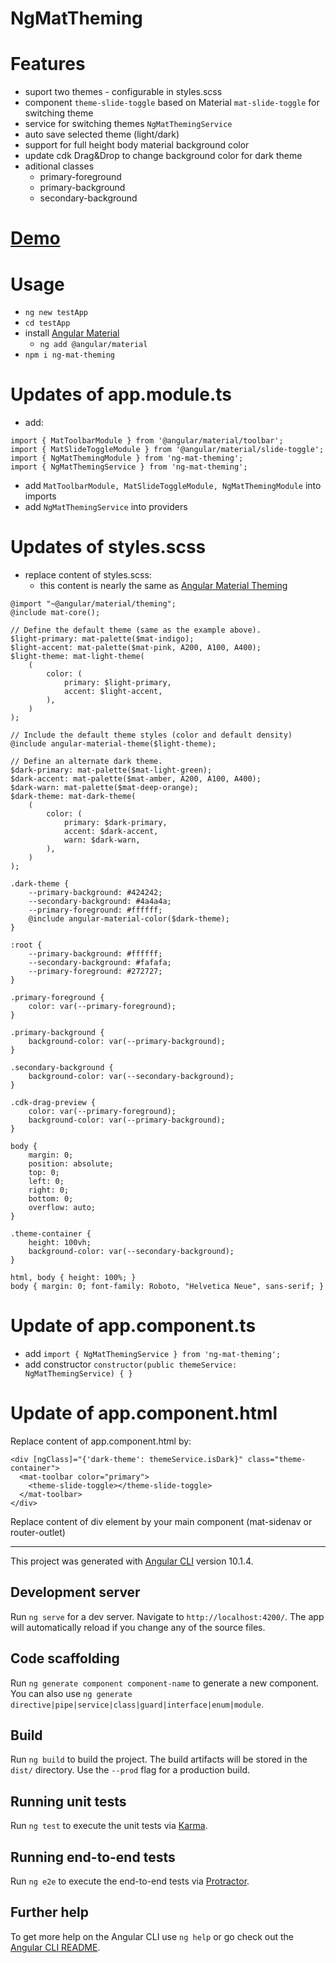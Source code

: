 # NgMatTheming

# Features
- suport two themes - configurable in styles.scss
- component `theme-slide-toggle` based on Material `mat-slide-toggle` for switching theme
- service for switching themes `NgMatThemingService`
- auto save selected theme (light/dark)
- support for full height body material background color
- update cdk Drag&Drop to change background color for dark theme
- aditional classes
    - primary-foreground
    - primary-background
    - secondary-background

# [Demo](https://b-mi.github.io/ngMatTheming/)
# Usage

- `ng new testApp`
- `cd testApp`
- install [Angular Material](https://material.angular.io/guide/getting-started)
    - `ng add @angular/material`
- `npm i ng-mat-theming`

# Updates of app.module.ts
- add:
```
import { MatToolbarModule } from '@angular/material/toolbar';
import { MatSlideToggleModule } from '@angular/material/slide-toggle';
import { NgMatThemingModule } from 'ng-mat-theming';
import { NgMatThemingService } from 'ng-mat-theming';
```
- add `MatToolbarModule, MatSlideToggleModule, NgMatThemingModule` into imports
- add `NgMatThemingService` into providers

# Updates of styles.scss
- replace content of styles.scss:
    - this content is nearly the same as [Angular Material Theming](https://material.angular.io/guide/theming#multiple-themes)
```
@import "~@angular/material/theming";
@include mat-core();

// Define the default theme (same as the example above).
$light-primary: mat-palette($mat-indigo);
$light-accent: mat-palette($mat-pink, A200, A100, A400);
$light-theme: mat-light-theme(
    (
        color: (
            primary: $light-primary,
            accent: $light-accent,
        ),
    )
);

// Include the default theme styles (color and default density)
@include angular-material-theme($light-theme);

// Define an alternate dark theme.
$dark-primary: mat-palette($mat-light-green);
$dark-accent: mat-palette($mat-amber, A200, A100, A400);
$dark-warn: mat-palette($mat-deep-orange);
$dark-theme: mat-dark-theme(
    (
        color: (
            primary: $dark-primary,
            accent: $dark-accent,
            warn: $dark-warn,
        ),
    )
);

.dark-theme {
    --primary-background: #424242;
    --secondary-background: #4a4a4a;
    --primary-foreground: #ffffff;
    @include angular-material-color($dark-theme);
}

:root {
    --primary-background: #ffffff;
    --secondary-background: #fafafa;
    --primary-foreground: #272727;
}

.primary-foreground {
    color: var(--primary-foreground);
}

.primary-background {
    background-color: var(--primary-background);
}

.secondary-background {
    background-color: var(--secondary-background);
}

.cdk-drag-preview {
    color: var(--primary-foreground);
    background-color: var(--primary-background);
}

body {
    margin: 0;
    position: absolute;
    top: 0;
    left: 0;
    right: 0;
    bottom: 0;
    overflow: auto;
}

.theme-container {
    height: 100vh;
    background-color: var(--secondary-background);
}

html, body { height: 100%; }
body { margin: 0; font-family: Roboto, "Helvetica Neue", sans-serif; }
```

# Update of app.component.ts
- add `import { NgMatThemingService } from 'ng-mat-theming';`
- add constructor `constructor(public themeService: NgMatThemingService) { }`

# Update of app.component.html
Replace content of app.component.html by:
```
<div [ngClass]="{'dark-theme': themeService.isDark}" class="theme-container">
  <mat-toolbar color="primary">
    <theme-slide-toggle></theme-slide-toggle>
  </mat-toolbar>
</div>
```

Replace content of div element by your main component (mat-sidenav or  router-outlet)

------------------


This project was generated with [Angular CLI](https://github.com/angular/angular-cli) version 10.1.4.

## Development server

Run `ng serve` for a dev server. Navigate to `http://localhost:4200/`. The app will automatically reload if you change any of the source files.

## Code scaffolding

Run `ng generate component component-name` to generate a new component. You can also use `ng generate directive|pipe|service|class|guard|interface|enum|module`.

## Build

Run `ng build` to build the project. The build artifacts will be stored in the `dist/` directory. Use the `--prod` flag for a production build.

## Running unit tests

Run `ng test` to execute the unit tests via [Karma](https://karma-runner.github.io).

## Running end-to-end tests

Run `ng e2e` to execute the end-to-end tests via [Protractor](http://www.protractortest.org/).

## Further help

To get more help on the Angular CLI use `ng help` or go check out the [Angular CLI README](https://github.com/angular/angular-cli/blob/master/README.md).
